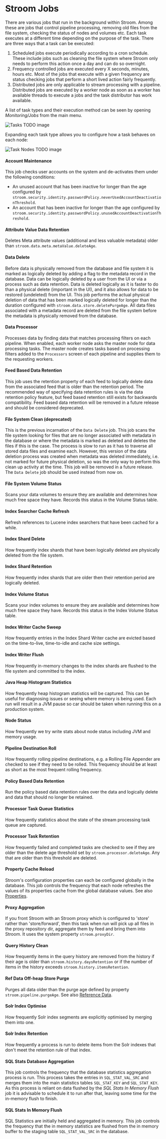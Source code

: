 # Stroom Jobs
There are various jobs that run in the background within Stroom.
Among these are jobs that control pipeline processing, removing old files from the file system, checking the status of nodes and volumes etc.
Each task executes at a different time depending on the purpose of the task. There are three ways that a task can be executed:

 1. Scheduled jobs execute periodically according to a cron schedule.
    These include jobs such as cleaning the file system where Stroom only needs to perform this action once a day and can do so overnight.
 2. Frequency controlled jobs are executed every X seconds, minutes, hours etc.
    Most of the jobs that execute with a given frequency are status checking jobs that perform a short lived action fairly frequently.
 3. Distributed jobs are only applicable to stream processing with a pipeline.
    Distributed jobs are executed by a worker node as soon as a worker has available threads to execute a jobs and the task distributor has work available.

A list of task types and their execution method can be seen by opening _Monitoring/Jobs_ from the main menu.

![Tasks](tasks.png) TODO image

Expanding each task type allows you to configure how a task behaves on each node:

![Task Nodes](task-nodes.png) TODO image


#### Account Maintenance

This job checks user accounts on the system and de-activates them under the following conditions:

* An unused account that has been inactive for longer than the age configured by `stroom.security.identity.passwordPolicy.neverUsedAccountDeactivationThreshold`.
* An account that has been inactive for longer than the age configured by `stroom.security.identity.passwordPolicy.unusedAccountDeactivationThreshold`.

#### Attribute Value Data Retention

Deletes Meta attribute values (additional and less valuable metadata) older than `stroom.data.meta.metaValue.deleteAge`.

#### Data Delete

Before data is physically removed from the database and file system it is marked as logically deleted by adding a flag to the metadata record in the database.
Data can be logically deleted by a user from the UI or via a process such as data retention.
Data is deleted logically as it is faster to do than a physical delete (important in the UI), and it also allows for data to be restored (undeleted) from the UI.
This job performs the actual physical deletion of data that has been marked logically deleted for longer than the duration configured with `stroom.data.store.deletePurgeAge`.
All data files associated with a metadata record are deleted from the file system before the metadata is physically removed from the database.

#### Data Processor

Processes data by finding data that matches processing filters on each pipeline.
When enabled, each worker node asks the master node for data processing tasks.
The master node creates tasks based on processing filters added to the `Processors` screen of each pipeline and supplies them to the requesting workers.

#### Feed Based Data Retention

This job uses the retention property of each feed to logically delete data from the associated feed that is older than the retention period.
The recommended way of specifying data retention rules is via the data retention policy feature, but feed based retention still exists for backwards compatibility.
Feed based data retention will be removed in a future release and should be considered deprecated.

#### File System Clean (deprecated)

This is the previous incarnation of the `Data Delete` job.
This job scans the file system looking for files that are no longer associated with metadata in the database or where the metadata is marked as deleted and deletes the files if this is the case.
The process is slow to run as it has to traverse all stored data files and examine each.
However, this version of the data deletion process was created when metadata was deleted immediately, i.e. not marked for future physical deletion, so was the only way to perform this clean up activity at the time.
This job will be removed in a future release. The `Data Delete` job should be used instead from now on.

#### File System Volume Status

Scans your data volumes to ensure they are available and determines how much free space they have.
Records this status in the Volume Status table.

#### Index Searcher Cache Refresh

Refresh references to Lucene index searchers that have been cached for a while.

#### Index Shard Delete

How frequently index shards that have been logically deleted are physically deleted from the file system.

#### Index Shard Retention

How frequently index shards that are older then their retention period are logically deleted.

#### Index Volume Status

Scans your index volumes to ensure they are available and determines how much free space they have.
Records this status in the Index Volume Status table.

#### Index Writer Cache Sweep

How frequently entries in the Index Shard Writer cache are evicted based on the time-to-live, time-to-idle and cache size settings.

#### Index Writer Flush

How frequently in-memory changes to the index shards are flushed to the file system and committed to the index.

#### Java Heap Histogram Statistics

How frequently heap histogram statistics will be captured.
This can be useful for diagnosing issues or seeing where memory is being used.
Each run will result in a JVM pause so car should be taken when running this on a production system.

#### Node Status

How frequently we try write stats about node status including JVM and memory usage.

#### Pipeline Destination Roll

How frequently rolling pipeline destinations, e.g. a Rolling File Appender are checked to see if they need to be rolled.
This frequency should be at least as short as the most frequent rolling frequency.

#### Policy Based Data Retention

Run the policy based data retention rules over the data and logically delete and data that should no longer be retained.

#### Processor Task Queue Statistics

How frequently statistics about the state of the stream processing task queue are captured.

#### Processor Task Retention

How frequently failed and completed tasks are checked to see if they are older than the delete age threshold set by `stroom.processor.deleteAge`.
Any that are older than this threshold are deleted.

#### Property Cache Reload

Stroom's configuration properties can each be configured globally in the database.
This job controls the frequency that each node refreshes the values of its properties cache from the global database values.
See also [Properties](./properties.md).

#### Proxy Aggregation

If you front Stroom with an Stroom proxy which is configured to 'store' rather than 'store/forward', then this task when run will pick up all files in the proxy repository dir, aggregate them by feed and bring them into Stroom.
It uses the system property `stroom.proxyDir`.

#### Query History Clean

How frequently items in the query history are removed from the history if their age is older than `stroom.history.daysRetention` or if the number of items in the history exceeds `stroom.history.itemsRetention`.

#### Ref Data Off-heap Store Purge

Purges all data older than the purge age defined by property `stroom.pipeline.purgeAge`.
See also [Reference Data](./pipelines/reference-data.md#purging-old-reference-data).

#### Solr Index Optimise

How frequently Solr index segments are explicitly optimised by merging them into one.

#### Solr Index Retention

How frequently a process is run to delete items from the Solr indexes that don't meet the retention rule of that index.

#### SQL Stats Database Aggregation

This job controls the frequency that the database statistics aggregation process is run.
This process takes the entries in `SQL_STAT_VAL_SRC` and merges them into the main statistics tables `SQL_STAT_KEY` and `SQL_STAT_KEY`.
As this process is reliant on data flushed by the _SQL Stats In Memory Flush_ job it is advisable to schedule it to run after that, leaving some time for the in-memory flush to finish.

#### SQL Stats In Memory Flush

SQL Statistics are initially held and aggregated in memory.
This job controls the frequency that the in memory statistics are flushed from the in memory buffer to the staging table `SQL_STAT_VAL_SRC` in the database.


